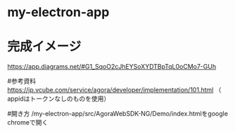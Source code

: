 # my-electron-app

# 完成イメージ
https://app.diagrams.net/#G1_SqoO2cJhEYSoXYDTBpTqL0oCMo7-GUh

#参考資料
https://jp.vcube.com/service/agora/developer/implementation/101.html
（ appidはトークンなしのものを使用）

#開き方
/my-electron-app/src/AgoraWebSDK-NG/Demo/index.htmlをgoogle chromeで開く
